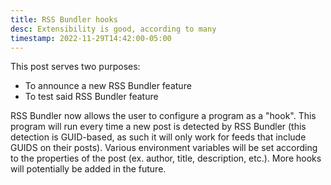 ```yaml
---
title: RSS Bundler hooks
desc: Extensibility is good, according to many
timestamp: 2022-11-29T14:42:00-05:00
---
```


This post serves two purposes:

- To announce a new RSS Bundler feature
- To test said RSS Bundler feature

RSS Bundler now allows the user to configure a program as a "hook". This program will run every time a new post is detected by RSS Bundler (this detection is GUID-based, as such it will only work for feeds that include GUIDS on their posts). Various environment variables will be set according to the properties of the post (ex. author, title, description, etc.). More hooks will potentially be added in the future.



